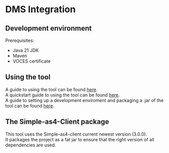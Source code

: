 # DMS Integration

## Development environment
Prerequisites:
- Java 21 JDK
- Maven
- VOCES certificate

## Using the tool
A guide to using the tool can be found [here](usage_guide).  
A quickstart guide to using the tool can be found [here](quickstart_guide).  
A guide to setting up a development enviroment and packaging a .jar of the tool can be found [here](development_guide).

## The Simple-as4-Client package
This tool uses the Simple-as4-client current newest version (3.0.0).  
It packages the project as a fat jar to ensure that the right version of all dependencies are used.